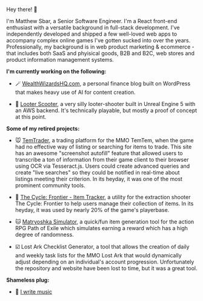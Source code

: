Hey there! 👋

I'm Matthew Sbar, a Senior Software Engineer. I'm a React front-end enthusiast with a versatile background in full-stack development. I've independently developed and shipped a few well-loved web apps to accompany complex online games I've gotten sucked into over the years. Professionally, my background is in web product marketing & ecommerce - that includes both SaaS and phyisical goods, B2B and B2C, web stores and product information management systems.


**I'm currently working on the following:**

- 🪄 [WealthWizardsHQ.com](https://www.wealthwizardshq.com), a personal finance blog built on WordPress that makes heavy use of AI for content creation.

- 🛴 [Looter Scooter](https://www.looterscooter.com), a very silly looter-shooter built in Unreal Engine 5 with an AWS backend. It's technically playable, but mostly a proof of concept at this point.


**Some of my retired projects:**

- 🐭 [TemTrader](https://temtrader.back4app.io/), a trading platform for the MMO TemTem, when the game had no effective way of listing or searching for items to trade. This site has an awesome "screenshot autofill" feature that allowed users to transcribe a ton of information from their game client to their browser using OCR via Tesseract.js. Users could create advanced queries and create "live searches" so they could be notified in real-time about listings meeting their criterion. In its heyday, it was one of the most prominent community tools.

- 🔫 [The Cycle: Frontier - Item Tracker](https://matthewsbar.github.io/cycle-frontier-item-tracker/), a utility for the extraction shooter The Cycle: Frontier to help users manage their collection of items. In its heyday, it was used by nearly 20% of the game's playerbase.

- 🐱 [Matryoshka Simulator](https://matthewsbar.github.io/matryoshka-simulator/), a quick/fun item generation tool for the action RPG Path of Exile which simulates earning a reward which has a high degree of randomness.

- ☑️ Lost Ark Checklist Generator, a tool that allows the creation of daily and weekly task lists for the MMO Lost Ark that would dynamically adjust depending on an individual's account progression. Unfortunately the repository and website have been lost to time, but it was a great tool.


**Shameless plug:**

- 🎵 [I write music](https://vedgy.bandcamp.com/)
